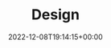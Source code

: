 ---
weight: 501
title: "Design"
description: "Landing Page Templates & Options."
icon: flight_land
date: 2022-12-08T19:14:15+00:00
lastmod: 2022-12-08T19:14:15+00:00
draft: false
images: []
---